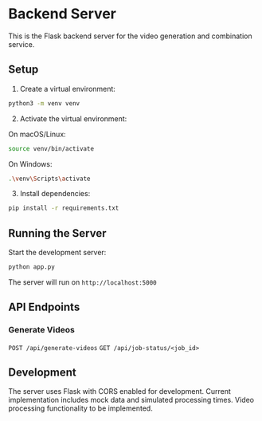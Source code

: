 # Backend Server

This is the Flask backend server for the video generation and combination service.

## Setup

1. Create a virtual environment:
```bash
python3 -m venv venv
```

2. Activate the virtual environment:

On macOS/Linux:
```bash
source venv/bin/activate
```

On Windows:
```bash
.\venv\Scripts\activate
```

3. Install dependencies:
```bash
pip install -r requirements.txt
```

## Running the Server

Start the development server:
```bash
python app.py
```

The server will run on `http://localhost:5000`

## API Endpoints

### Generate Videos
`POST /api/generate-videos`
`GET /api/job-status/<job_id>`

## Development

The server uses Flask with CORS enabled for development. Current implementation includes mock data and simulated processing times. Video processing functionality to be implemented. 